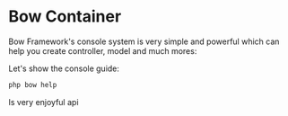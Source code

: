 # Bow Container

Bow Framework's console system is very simple and powerful which can help you create controller, model and much mores:

Let's show the console guide:

```bash
php bow help
```

Is very enjoyful api
